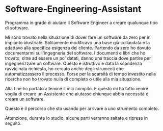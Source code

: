 # Software-Engineering-Assistant

Programma in grado di aiutare il Software Engineer a creare qualunque tipo di software.

Mi sono trovato nella situazione di dover fare un software da zero per in impianto idustriale. Solitamente modificavo una base già collaudata e la adattavo alla specifica esigenza del cliente. Partendo da zero ho dovuto documentarmi sull'ingegneria del software. I documenti e libri che ho trovato, oltre ad essere un po' datati, danno una traccia dove partire per ingegnerizzare un software. Questo è istruttivo e data la scandenza ravvicinata richiesta, ho cercato anche degli strumenti che automatizzassero il processo. Forse per la scarsità di tempo investito nella ricercha non ho trovato nulla di completo o utile alla mia situazione.

Alla fine ho portato a temine il mio compito. E questo mi ha fatto venire voglia di creare un Assistente che aiutasse chiunque abbia necessità di creare un software.

Questo è il percorso che sto usando per arrivare a uno strumento completo.

Attenzione, durante lo studio, alcune parti verranno saltate e riprese in seguito.
